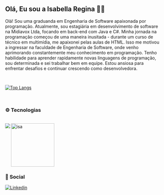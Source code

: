 ## Olá, Eu sou a Isabella Regina 👋🏽 
Olá! Sou uma graduanda em Engenharia de Software apaixonada por programação. Atualmente, sou estagiária em desenvolvimento de software na Midiavox Ltda, focando em back-end com Java e C#. Minha jornada na programação começou de uma maneira inusitada - durante um curso de técnico em multimídia, me apaixonei pelas aulas de HTML. Isso me motivou a ingressar na faculdade de Engenharia de Software, onde venho aprimorando constantemente meu conhecimento em programação. Tenho habilidade para aprender rapidamente novas linguagens de programação, sou determinada e sei trabalhar bem em equipe. Estou ansiosa para enfrentar desafios e continuar crescendo como desenvolvedora.

<br>

[![Top Langs](https://github-readme-stats.vercel.app/api/top-langs/?username=isaaregina&layout=compact)](https://github.com/isaaregina)

<br>

### ⚙️ Tecnologias
<div style= "display:inline-block"> <br>
<img src="https://devicons.dev.br/icons?icon=HTML,CSS,JavaScript,Java,Spring,CS,C,DotNet&theme=dark" />
<img align=right src="https://github.com/isaaregina/isaaregina/assets/114022518/27a821cc-d26a-4971-a2a4-649adb7f314c" alt="isa" width=140 />
</div>


<br>

### 💫 Social
[![Linkedin](https://img.shields.io/badge/LinkedIn-0077B5?style=for-the-badge&logo=linkedin&logoColor=white)](https://www.linkedin.com/in/isabella-regina-019222238/)
